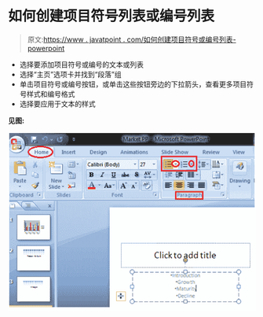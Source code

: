 # 如何创建项目符号列表或编号列表

> 原文:[https://www . javatpoint . com/如何创建项目符号或编号列表-powerpoint](https://www.javatpoint.com/how-to-create-bulleted-or-numbered-lists-powerpoint)

*   选择要添加项目符号或编号的文本或列表
*   选择“主页”选项卡并找到“段落”组
*   单击项目符号或编号按钮，或单击这些按钮旁边的下拉箭头，查看更多项目符号样式和编号格式
*   选择要应用于文本的样式

**见图:**

![MSpowerpoint How to create bulleted or numbered lists 1](img/30d0e9ef74fd8e90f25b9a15b6dfd993.png)